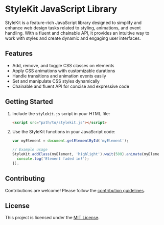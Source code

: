 # StyleKit JavaScript Library

StyleKit is a feature-rich JavaScript library designed to simplify and enhance web design tasks related to styling, animations, and event handling. With a fluent and chainable API, it provides an intuitive way to work with styles and create dynamic and engaging user interfaces.

## Features

- Add, remove, and toggle CSS classes on elements
- Apply CSS animations with customizable durations
- Handle transitions and animation events easily
- Set and manipulate CSS styles dynamically
- Chainable and fluent API for concise and expressive code

## Getting Started

1. Include the `stylekit.js` script in your HTML file:

    ```html
    <script src="path/to/stylekit.js"></script>
    ```

2. Use the StyleKit functions in your JavaScript code:

    ```javascript
    var myElement = document.getElementById('myElement');

    // Example usage
    StyleKit.addClass(myElement, 'highlight').wait(500).animate(myElement, 'fadeIn', 1000, () => {
      console.log('Element faded in!');
    });
    ```

## Contributing

Contributions are welcome! Please follow the [contribution guidelines](CONTRIBUTING.md).

## License

This project is licensed under the [MIT License](LICENSE).
